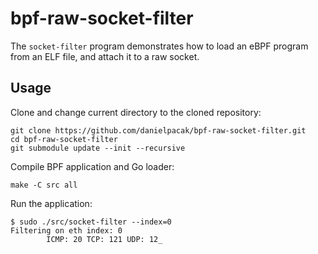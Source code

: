 # bpf-raw-socket-filter

The `socket-filter` program demonstrates how to load an eBPF program from an ELF file,
and attach it to a raw socket.

## Usage

Clone and change current directory to the cloned repository:

```
git clone https://github.com/danielpacak/bpf-raw-socket-filter.git
cd bpf-raw-socket-filter
git submodule update --init --recursive
```

Compile BPF application and Go loader:

```
make -C src all
```

Run the application:

``` console
$ sudo ./src/socket-filter --index=0
Filtering on eth index: 0
        ICMP: 20 TCP: 121 UDP: 12_
```
